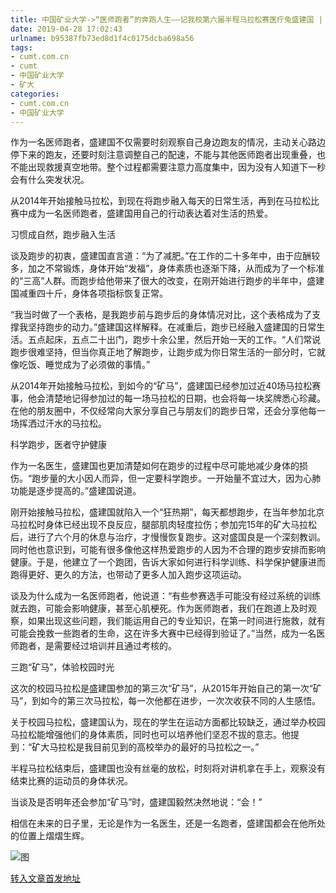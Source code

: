 ```yaml
---
title: 中国矿业大学->“医师跑者”的奔跑人生——记我校第六届半程马拉松赛医疗兔盛建国 | cumt.com.cn
date: 2019-04-28 17:02:43
urlname: b95387fb73ed8d1f4c0175dcba698a56
tags: 
- cumt.com.cn
- cumt
- 中国矿业大学
- 矿大
categories:
- cumt.com.cn
- 中国矿业大学
---
```


作为一名医师跑者，盛建国不仅需要时刻观察自己身边跑友的情况，主动关心路边停下来的跑友，还要时刻注意调整自己的配速，不能与其他医师跑者出现重叠，也不能出现救援真空地带。整个过程都需要注意力高度集中，因为没有人知道下一秒会有什么突发状况。

从2014年开始接触马拉松，到现在将跑步融入每天的日常生活，再到在马拉松比赛中成为一名医师跑者，盛建国用自己的行动表达着对生活的热爱。       

习惯成自然，跑步融入生活

谈及跑步的初衷，盛建国直言道：“为了减肥。”在工作的二十多年中，由于应酬较多，加之不常锻炼，身体开始“发福”，身体素质也逐渐下降，从而成为了一个标准的“三高”人群。而跑步给他带来了很大的改变，在刚开始进行跑步的半年中，盛建国减重四十斤，身体各项指标恢复正常。

“我当时做了一个表格，是我跑步前与跑步后的身体情况对比，这个表格成为了支撑我坚持跑步的动力。”盛建国这样解释。在减重后，跑步已经融入盛建国的日常生活。五点起床，五点二十出门，跑步十余公里，然后开始一天的工作。“人们常说跑步很难坚持，但当你真正地了解跑步，让跑步成为你日常生活的一部分时，它就像吃饭、睡觉成为了必须做的事情。”

从2014年开始接触马拉松，到如今的“矿马”，盛建国已经参加过近40场马拉松赛事，他会清楚地记得参加过的每一场马拉松的日期，也会将每一块奖牌悉心珍藏。在他的朋友圈中，不仅经常向大家分享自己与朋友们的跑步日常，还会分享他每一场挥洒过汗水的马拉松。       

科学跑步，医者守护健康

作为一名医生，盛建国也更加清楚如何在跑步的过程中尽可能地减少身体的损伤。“跑步量的大小因人而异，但一定要科学跑步。一开始量不宜过大，因为心肺功能是逐步提高的。”盛建国说道。

刚开始接触马拉松，盛建国就陷入一个“狂热期”，每天都想跑步，在当年参加北京马拉松时身体已经出现不良反应，腿部肌肉轻度拉伤；参加完15年的矿大马拉松后，进行了六个月的休息与治疗，才慢慢恢复跑步。这对盛国良是一个深刻教训。同时他也意识到，可能有很多像他这样热爱跑步的人因为不合理的跑步安排而影响健康。于是，他建立了一个跑团，告诉大家如何进行科学训练、科学保护健康进而跑得更好、更久的方法，也带动了更多人加入跑步这项运动。

谈及为什么成为一名医师跑者，他说道：“有些参赛选手可能没有经过系统的训练就去跑，可能会影响健康，甚至心肌梗死。作为医师跑者，我们在跑道上及时观察，如果出现这些问题，我们能运用自己的专业知识，在第一时间进行施救，就有可能会挽救一些跑者的生命，这在许多大赛中已经得到验证了。”当然，成为一名医师跑者，是需要经过培训并且通过考核的。       

三跑“矿马”，体验校园时光

这次的校园马拉松是盛建国参加的第三次“矿马”，从2015年开始自己的第一次“矿马”，到如今的第三次马拉松，每一次他都在进步，一次次收获不同的人生感悟。

关于校园马拉松，盛建国认为，现在的学生在运动方面都比较缺乏，通过举办校园马拉松能增强他们的身体素质，同时也可以培养他们坚忍不拔的意志。他提到：“矿大马拉松是我目前见到的高校举办的最好的马拉松之一。”

半程马拉松结束后，盛建国也没有丝毫的放松，时刻将对讲机拿在手上，观察没有结束比赛的运动员的身体状况。

当谈及是否明年还会参加“矿马”时，盛建国毅然决然地说：“会！”

相信在未来的日子里，无论是作为一名医生，还是一名跑者，盛建国都会在他所处的位置上熠熠生辉。

![图](http://xwzx.cumt.edu.cn/_upload/article/images/50/bb/6a14262641259fd22228518ea1b9/645e73a4-bbc5-491e-ab88-6475e92b03ca.jpg)

[转入文章首发地址](http://xwzx.cumt.edu.cn/87/25/c521a493349/page.htm)